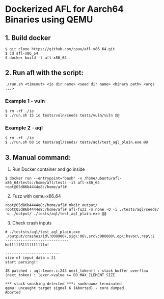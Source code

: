 # Dockerized AFL for Aarch64 Binaries using QEMU

## 1. Build docker
   ```
   $ git clone https://github.com/cpuu/afl-x86_64.git
   $ cd afl-x86_64
   $ docker build -t afl-x86_64 .
   ```

## 2. Run afl with the script:
   ```
   ./run.sh <timeout> <io dir name> <seed dir name> <binary path> <args ...>
   ```

### Example 1 - vuln

```
$ rm -rf ./io
$ ./run.sh 15 io tests/vuln/seeds tests/vuln/vuln @@
```

### Example 2 - aql
```
$ rm -rf ./io
$ ./run.sh 60 io tests/aql/seeds/ tests/aql/test_aql_plain.exe @@
```

## 3. Manual command:

1) Run Docker container and go inside
```
$ docker run --entrypoint="bash" -v /home/ubuntu/afl-x86_64/tests:/home/afl/tests -it afl-x86_64
root@05d86b4444e8:/home/afl#
```
2) Fuzz with qemu-x86_64
```
root@05d86b4444e8:/home/afl# mkdir output/
root@05d86b4444e8:/home/afl# afl-fuzz -m none -Q -i ./tests/aql/seeds/ -o ./output/ ./tests/aql/test_aql_plain.exe @@
```
3) Check crash inputs
```
# ./teststs/aql/test_aql_plain.exe ./output/crashes/id\:000000\,sig\:06\,src\:000000\,op\:havoc\,rep\:2 
-----------------------------
helllllSllllllllllo!

-------------------------
size of input data = 21
start parsing!!

JB patched : aql-lexer.c:243 next_token() : stack buffer overflow (next_token) : lexer->value >= DB_MAX_ELEMENT_SIZE 

*** stack smashing detected ***: <unknown> terminated
qemu: uncaught target signal 6 (Aborted) - core dumped
Aborted
```
